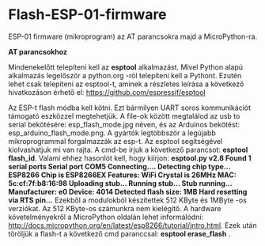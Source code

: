 # Flash-ESP-01-firmware
ESP-01 firmware (mikroprogram) az AT parancsokra majd a MicroPython-ra.

**AT parancsokhoz**

Mindenekelőtt telepíteni kell az **esptool** alkalmazást. Mivel Python alapú alkalmazás legelőször a python.org -ról telepíteni kell a Pythont. Ezutén lehet csak telepíteni az esptool-t, aminek a részletes leírása a következő hivatkozáson érhető el: 
https://github.com/espressif/esptool

Az ESP-t flash módba kell kötni. Ezt bármilyen UART soros kommunikációt támogató eszközzel megtehetjük. A file-ok között megtalálod az usb to serial bekötésére: esp_flash_mode.jpg néven, és az Arduinos bekötést: esp_arduino_flash_mode.png.
A gyártók legtöbbször a legújabb mikroprogrammal forgalmazzák az esp-t. Az esptool segítségével kiolvashatjuk mi van rajta. A cmd-be írjuk a következő parancsot: **esptool flash_id**. 
Valami ehhez hasonlót kell, hogy kiírjon:
**esptool.py v2.8
Found 1 serial ports
Serial port COM5
Connecting....
Detecting chip type... ESP8266
Chip is ESP8266EX
Features: WiFi
Crystal is 26MHz
MAC: 5c:cf:7f:b8:16:98
Uploading stub...
Running stub...
Stub running...
Manufacturer: e0
Device: 4014
Detected flash size: 1MB
Hard resetting via RTS pin...**
Ezekből a modulokból készítettek 512 KByte és 1MByte -os verziókat. Az 512 KByte-os számunkra nem kielégítő. A hardware
követelményekről a MicroPython oldalán lehet informálódni: http://docs.micropython.org/en/latest/esp8266/tutorial/intro.html.
Ezek után töröljük a flash-t a következő cmd paranccsal: **esptool erase_flash** .
